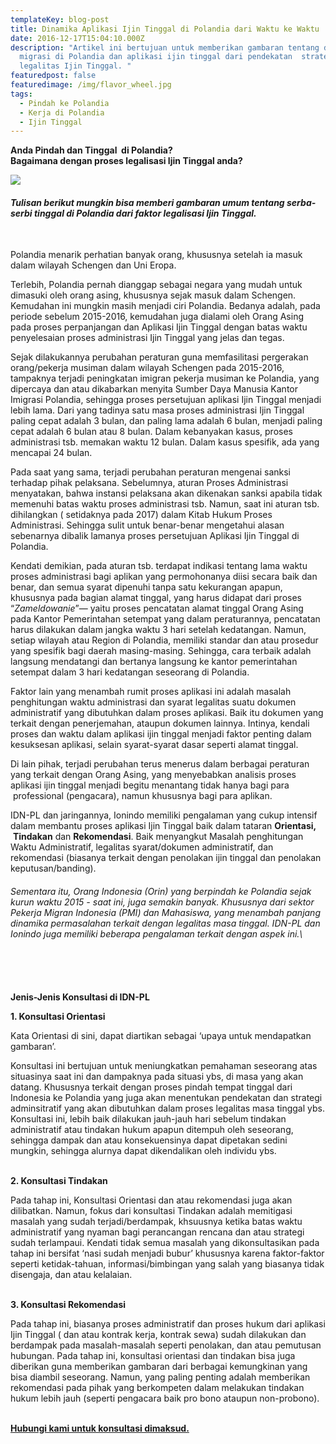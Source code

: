 ```yaml
---
templateKey: blog-post
title: Dinamika Aplikasi Ijin Tinggal di Polandia dari Waktu ke Waktu
date: 2016-12-17T15:04:10.000Z
description: "Artikel ini bertujuan untuk memberikan gambaran tentang dinamika
  migrasi di Polandia dan aplikasi ijin tinggal dari pendekatan  strategi
  legalitas Ijin Tinggal. "
featuredpost: false
featuredimage: /img/flavor_wheel.jpg
tags:
  - Pindah ke Polandia
  - Kerja di Polandia
  - Ijin Tinggal
---
```

 **Anda Pindah dan Tinggal  di Polandia?** \
**Bagaimana dengan proses legalisasi Ijin Tinggal anda?** 

![](/img/foto-1-.001.jpeg)

###### **Tulisan berikut mungkin bisa memberi gambaran umum tentang serba-serbi tinggal di Polandia dari faktor legalisasi Ijin Tinggal.**

\
Polandia menarik perhatian banyak orang, khususnya setelah ia masuk dalam wilayah Schengen dan Uni Eropa. 

Terlebih, Polandia pernah dianggap sebagai negara yang mudah untuk dimasuki oleh orang asing, khususnya sejak masuk dalam Schengen. Kemudahan ini mungkin masih menjadi ciri Polandia. Bedanya adalah, pada periode sebelum 2015-2016, kemudahan juga dialami oleh Orang Asing pada proses perpanjangan dan Aplikasi Ijin Tinggal dengan batas waktu penyelesaian proses administrasi Ijin Tinggal yang jelas dan tegas. 

Sejak dilakukannya perubahan peraturan guna memfasilitasi pergerakan orang/pekerja musiman dalam wilayah Schengen pada 2015-2016, tampaknya terjadi peningkatan imigran pekerja musiman ke Polandia, yang dipercaya dan atau dikabarkan menyita Sumber Daya Manusia Kantor Imigrasi Polandia, sehingga proses persetujuan aplikasi Ijin Tinggal menjadi lebih lama. Dari yang tadinya satu masa proses administrasi Ijin Tinggal paling cepat adalah 3 bulan, dan paling lama adalah 6 bulan, menjadi paling cepat adalah 6 bulan atau 8 bulan. Dalam kebanyakan kasus, proses administrasi tsb. memakan waktu 12 bulan. Dalam kasus spesifik, ada yang mencapai 24 bulan. 

Pada saat yang sama, terjadi perubahan peraturan mengenai sanksi terhadap pihak pelaksana. Sebelumnya, aturan Proses Administrasi menyatakan, bahwa instansi pelaksana akan dikenakan sanksi apabila tidak memenuhi batas waktu proses administrasi tsb. Namun, saat ini aturan tsb. dihilangkan ( setidaknya pada 2017) dalam Kitab Hukum Proses Administrasi. Sehingga sulit untuk benar-benar mengetahui alasan sebenarnya dibalik lamanya proses persetujuan Aplikasi Ijin Tinggal di Polandia. 

Kendati demikian, pada aturan tsb. terdapat indikasi tentang lama waktu proses administrasi bagi aplikan yang permohonanya diisi secara baik dan benar, dan semua syarat dipenuhi tanpa satu kekurangan apapun, khususnya pada bagian alamat tinggal, yang harus didapat dari proses “*Zameldowanie*”— yaitu proses pencatatan alamat tinggal Orang Asing pada Kantor Pemerintahan setempat yang dalam peraturannya, pencatatan harus dilakukan dalam jangka waktu 3 hari setelah kedatangan. Namun, setiap wilayah atau Region di Polandia, memiliki standar dan atau prosedur yang spesifik bagi daerah masing-masing. Sehingga, cara terbaik adalah langsung mendatangi dan bertanya langsung ke kantor pemerintahan setempat dalam 3 hari kedatangan seseorang di Polandia. 

Faktor lain yang menambah rumit proses aplikasi ini adalah masalah penghitungan waktu administrasi dan syarat legalitas suatu dokumen administratif yang dibutuhkan dalam proses aplikasi. Baik itu dokumen yang terkait dengan penerjemahan, ataupun dokumen lainnya. Intinya, kendali proses dan waktu dalam aplikasi ijin tinggal menjadi faktor penting dalam kesuksesan aplikasi, selain syarat-syarat dasar seperti alamat tinggal. 

Di lain pihak, terjadi perubahan terus menerus dalam berbagai peraturan yang terkait dengan Orang Asing, yang menyebabkan analisis proses aplikasi ijin tinggal menjadi begitu menantang tidak hanya bagi para  professional (pengacara), namun khususnya bagi para aplikan. 

IDN-PL dan jaringannya, Ionindo memiliki pengalaman yang cukup intensif dalam membantu proses aplikasi Ijin Tinggal baik dalam tataran **Orientasi,**  **Tindakan** dan **Rekomendasi**. Baik menyangkut Masalah penghitungan Waktu Administratif, legalitas syarat/dokumen administratif, dan rekomendasi (biasanya terkait dengan penolakan ijin tinggal dan penolakan keputusan/banding). 

###### Sementara itu, Orang Indonesia (Orin) yang berpindah ke Polandia sejak kurun waktu 2015 - saat ini, juga semakin banyak. Khususnya dari sektor Pekerja Migran Indonesia (PMI) dan Mahasiswa, yang menambah panjang dinamika permasalahan terkait dengan legalitas masa tinggal. IDN-PL dan Ionindo juga memiliki beberapa pengalaman terkait dengan aspek ini.\

\
\
\
**Jenis-Jenis Konsultasi di IDN-PL**

**1. Konsultasi Orientasi**

Kata Orientasi di sini, dapat diartikan sebagai ‘upaya untuk mendapatkan gambaran’. 

Konsultasi ini bertujuan untuk meniungkatkan pemahaman seseorang atas situasinya saat ini dan dampaknya pada situasi ybs, di masa yang akan datang. Khususnya terkait dengan proses pindah tempat tinggal dari Indonesia ke Polandia yang juga akan menentukan pendekatan dan strategi adminsitratif yang akan dibutuhkan dalam proses legalitas masa tinggal ybs. Konsultasi ini, lebih baik dilakukan jauh-jauh hari sebelum tindakan administratif atau tindakan hukum apapun ditempuh oleh seseorang, sehingga dampak dan atau konsekuensinya dapat dipetakan sedini mungkin, sehingga alurnya dapat dikendalikan oleh individu ybs. 

\
**2. Konsultasi Tindakan**

Pada tahap ini, Konsultasi Orientasi dan atau rekomendasi juga akan dilibatkan. Namun, fokus dari konsultasi Tindakan adalah memitigasi masalah yang sudah terjadi/berdampak, khsuusnya ketika batas waktu administratif yang nyaman bagi perancangan rencana dan atau strategi sudah terlampaui. Kendati tidak semua masalah yang dikonsultasikan pada tahap ini bersifat ‘nasi sudah menjadi bubur’ khususnya karena faktor-faktor seperti ketidak-tahuan, informasi/bimbingan yang salah yang biasanya tidak disengaja, dan atau kelalaian.  

\
**3. Konsultasi Rekomendasi**

Pada tahap ini, biasanya proses administratif dan proses hukum dari aplikasi Ijin Tinggal ( dan atau kontrak kerja, kontrak sewa) sudah dilakukan dan berdampak pada masalah-masalah seperti penolakan, dan atau pemutusan hubungan. Pada tahap ini, konsultasi orientasi dan tindakan bisa juga diberikan guna memberikan gambaran dari berbagai kemungkinan yang bisa diambil seseorang. Namun, yang paling penting adalah memberikan rekomendasi pada pihak yang berkompeten dalam melakukan tindakan hukum lebih jauh (seperti pengacara baik pro bono ataupun non-probono). 

\
**[Hubungi kami untuk konsultasi dimaksud.](https://idn-pl.org/contact)**